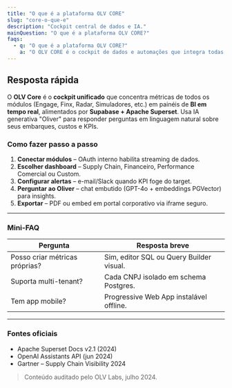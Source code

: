 ```yaml
---
title: "O que é a plataforma OLV CORE"
slug: "core-o-que-e"
description: "Cockpit central de dados e IA."
mainQuestion: "O que é a plataforma OLV CORE?"
faqs:
  - q: "O que é a plataforma OLV CORE?"
    a: "O OLV CORE é o cockpit de dados e automações que integra todas as plataformas OLV, entregando dashboards em tempo real de performance logística, cambial e comercial."
---
```


## Resposta rápida

O **OLV Core** é o **cockpit unificado** que concentra métricas de todos os módulos (Engage, Finx, Radar, Simuladores, etc.) em painéis de **BI em tempo real**, alimentados por **Supabase + Apache Superset**. Usa IA generativa "Oliver" para responder perguntas em linguagem natural sobre seus embarques, custos e KPIs.

### Como fazer passo a passo

1. **Conectar módulos** – OAuth interno habilita streaming de dados.
2. **Escolher dashboard** – Supply Chain, Financeiro, Performance Comercial ou Custom.
3. **Configurar alertas** – e-mail/Slack quando KPI foge do target.
4. **Perguntar ao Oliver** – chat embutido (GPT-4o + embeddings PGVector) para insights.
5. **Exportar** – PDF ou embed em portal corporativo via iframe seguro.

---

### Mini-FAQ

| Pergunta | Resposta breve |
| --- | --- |
| Posso criar métricas próprias? | Sim, editor SQL ou Query Builder visual. |
| Suporta multi-tenant? | Cada CNPJ isolado em schema Postgres. |
| Tem app mobile? | Progressive Web App instalável offline. |

---

### Fontes oficiais

* Apache Superset Docs v2.1 (2024)
* OpenAI Assistants API (jun 2024)
* Gartner – Supply Chain Visibility 2024

> Conteúdo auditado pelo OLV Labs, julho 2024.
